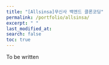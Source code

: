 ```yaml
---
title: "[Allsinsa]무신사 백엔드 클론코딩"
permalink: /portfolio/allsinsa/
excerpt: " "
last_modified_at: 
search: false
toc: true
---
```

To be written